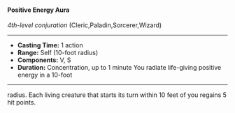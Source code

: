 #### Positive Energy Aura
*4th-level conjuration* (Cleric,Paladin,Sorcerer,Wizard)
___
- **Casting Time:** 1 action
- **Range:** Self (10-foot radius)
- **Components:** V, S
- **Duration:** Concentration, up to 1 minute You radiate life-giving positive energy in a 10-foot
---
radius. Each living creature that starts its turn
within 10 feet of you regains 5 hit points.
